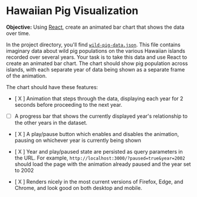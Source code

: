 # Hawaiian Pig Visualization

**Objective:** Using [React](https://reactjs.org/), create an animated bar chart
that shows the data over time.

In the project directory, you'll find
[`wild-pig-data.json`](src/wild-pig-data.json). This file contains imaginary
data about wild pig populations on the various Hawaiian islands recorded over
several years. Your task is to take this data and use React to create an
animated bar chart. The chart should show pig population across islands, with
each separate year of data being shown as a separate frame of the animation.

The chart should have these features:

* [ X ] Animation that steps through the data, displaying each year for 2 seconds
      before proceeding to the next year.

* [ ] A progress bar that shows the currently displayed year's relationship to
      the other years in the dataset.

* [ X ] A play/pause button which enables and disables the animation, pausing on
      whichever year is currently being shown

* [ X ] Year and play/paused state are persisted as query parameters in the URL.
      For example, `http://localhost:3000/?paused=true&year=2002` should load
      the page with the animation already paused and the year set to 2002

* [ X ] Renders nicely in the most current versions of Firefox, Edge, and Chrome,
      and look good on both desktop and mobile.



